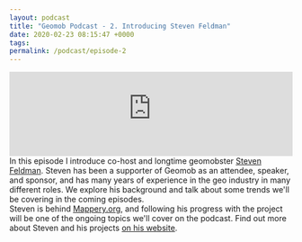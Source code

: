 ```yaml
--- 
layout: podcast
title: "Geomob Podcast - 2. Introducing Steven Feldman"
date: 2020-02-23 08:15:47 +0000
tags: 
permalink: /podcast/episode-2
---
```



<iframe class="castos-iframe-player" src="https://5e2e9055a029d5-78101471.castos.com/player/152035" frameborder="0" scrolling="no" width="100%" height="150"></iframe>

<div class="pt20">
  In this episode I introduce co-host and longtime geomobster
  <a href="https://twitter.com/StevenFeldman">Steven Feldman</a>.
  Steven has been a supporter of Geomob as an attendee, speaker, and sponsor, and has many years of experience in the geo industry in many different roles. We explore his background and talk about some trends we'll be covering in the coming episodes.
</div>

<div class="pt20">
Steven is behind <a href="https://mappery.org/">Mappery.org</a>, and following his progress with the project will be one of the ongoing topics we'll cover on the podcast. Find out more about Steven and his projects <a href="https://knowwhereconsulting.co.uk/">on his website</a>.
</div>   


